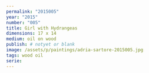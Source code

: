```yaml
---
permalink: "2015005"
year: "2015"
number: "005"
title: Girl with Hydrangeas
dimensions: 17 x 14
medium: oil on wood
publish: # notyet or blank
image: /assets/p/paintings/adria-sartore-2015005.jpg
tags: wood oil
serie: 
---
```

